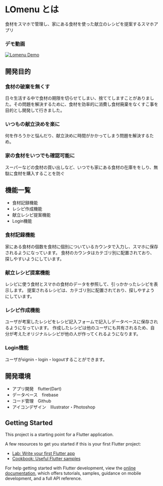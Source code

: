 # LOmenu とは
食材をスマホで管理し、家にある食材を使った献立のレシピを提案するスマホアプリ
### デモ動画
[![Lomenu Demo](https://github-production-user-asset-6210df.s3.amazonaws.com/103909922/246010855-751d504a-2fa5-4983-8a0c-9b1c257a865b.png)](https://youtu.be/NBHPX35-V9Y)

## 開発目的
### 食材の破棄を無くす 
 日々生活する中で食材の期限を切らせてしまい、捨ててしますことがありました。その問題を解決するために、食材を効率的に消費し食材廃棄をなくすこ事を目的とし開発して行きました。
### いつもの献立決めを楽に 
 何を作ろうかと悩んだり、献立決めに時間がかかってしまう問題を解決するため。
### 家の食材をいつでも確認可能に
 スーパーなどの食材の買い出しなど、いつでも家にある食材の在庫ををしり、無駄に食材を購入することを防ぐ


## 機能一覧
- 食材記録機能
- レシピ作成機能
- 献立レシピ提案機能
- Login機能

### 食材記録機能
家にある食材の個数を食材に個別についているカウンタで入力し、スマホに保存されるようになっています。
食材のカウンタはカテゴリ別に配置されており、探しやすいようにしています。

### 献立レシピ提案機能
レシピに使う食材とスマホの食材のデータを参照して、引っかかったレシピを表示します。
提案されるレシピは、カテゴリ別に配置されており、探しやすようにしています。

### レシピ作成機能
ユーザが考案したレシピをレシピ記入フォームで記入しデータベースに保存されるようになっています。
作成したレシピは他のユーザにも共有されるため、自分が考えたオリジナルレシピが他の人が作ってくれるようになります。

### Login機能
ユーザがsignin・login・logoutすることができます。


## 開発環境
- アプリ開発　flutter(Dart)
- データベース　firebase
- コード管理　Github
- アイコンデザイン　Illustrator・Photoshop


## Getting Started

This project is a starting point for a Flutter application.

A few resources to get you started if this is your first Flutter project:

- [Lab: Write your first Flutter app](https://docs.flutter.dev/get-started/codelab)
- [Cookbook: Useful Flutter samples](https://docs.flutter.dev/cookbook)

For help getting started with Flutter development, view the
[online documentation](https://docs.flutter.dev/), which offers tutorials,
samples, guidance on mobile development, and a full API reference.

